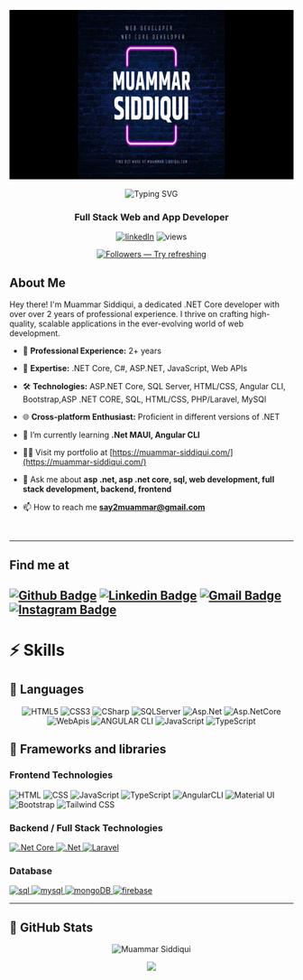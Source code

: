 
 <p align="center">

  <img src="./assets/Muammar.png" height="300px"/>
</p>



<!-- # 👨‍💻 Muammar Siddiqui | .NET Core Developer -->
 <p align="center">
<img src="https://readme-typing-svg.herokuapp.com?font=Fira+Code&size=24&pause=1000&color=DC143C&center=true&vCenter=true&width=435&lines=Hi+%F0%9F%91%8B%2C+I'm+Muammar+Siddiqui" alt="Typing SVG" />

<!-- ![Header](assets/header.png) -->

<h3 align="center">Full Stack Web and App Developer</h3>

<p align="center">
  <a href="https://www.linkedin.com/in/muammarsiddiqui/">
  <img alt="linkedIn" title="Lets connect on LinkedIn" src="https://img.shields.io/badge/LinkedIn-0077B5?style=for-the-badge&logo=linkedin&logoColor=white"/></a>
  <img alt="views" title="GitHub profile views" src="https://komarev.com/ghpvc/?username=muammarsiddiqui&color=DC143C&style=for-the-badge"/>
</p>
<p align="center"> <a href="https://github.com/muammarsiddiqui?tab=followers"><img alt="Followers — Try refreshing" title="Follow me on GitHub!" src="https://custom-icon-badges.herokuapp.com/github/followers/muammarsiddiqui?color=000205&labelColor=555555&style=for-the-badge&logo=person-add&label=Follow&logoColor=white"/> </a> </p>

## About Me

Hey there! I'm Muammar Siddiqui, a dedicated .NET Core developer with over over 2 years of professional experience. I thrive on crafting high-quality, scalable applications in the ever-evolving world of web development.

<!-- ![Developer](assets/developer.gif) -->

- 💼 **Professional Experience:** 2+ years

- 🚀 **Expertise:** .NET Core, C#, ASP.NET, JavaScript,  Web APIs

- 🛠 **Technologies:** ASP.NET Core, SQL Server, HTML/CSS, Angular CLI, Bootstrap,ASP .NET CORE, SQL, HTML/CSS, PHP/Laravel, MySQl


- 🌐 **Cross-platform Enthusiast:** Proficient in different versions of .NET 


- 🌱 I’m currently learning **.Net MAUI, Angular CLI**


- 👨‍💻 Visit my portfolio at [https://muammar-siddiqui.com/](https://muammar-siddiqui.com/)


- 💬 Ask me about **asp .net, asp .net core, sql, web development, full stack development, backend, frontend**


- 📫 How to reach me **say2muammar@gmail.com**
<br>


---

## Find me at


[![Github Badge](http://img.shields.io/badge/-Github-black?style=flat-square&logo=github&link=https://github.com/muammar-siddiqui/)](https://github.com/muammar-siddiqui/)
[![Linkedin Badge](https://img.shields.io/badge/-LinkedIn-blue?style=flat-square&logo=Linkedin&logoColor=white&link=https://www.linkedin.com/in/muammar-siddiqui/)](https://www.linkedin.com/in/muammar-siddiqui)
[![Gmail Badge](https://img.shields.io/badge/-Gmail-d14836?style=flat-square&logo=Gmail&logoColor=white&link=mailto:say2muammar@gmail.com)](mailto:say2muammar@gmail.com)
[![Instagram Badge](https://img.shields.io/badge/-Instagram-1877F2?style=flat-square&logo=Instagram&logoColor=white&link=https://www.Instagram.com/muammar-siddiqui)](https://www.Instagram.com/muammar-siddiqui)
---


# ⚡ Skills

## 📌 Languages

<p align=center>
  <img src="https://img.shields.io/badge/-HTML5-E34F26?style=for-the-badge&logo=html5" alt="HTML5">
  <img src="https://img.shields.io/badge/-CSS3-1572B6?style=for-the-badge&logo=css3" alt="CSS3">
  <img src="https://img.shields.io/badge/-CSharp-cc6699?style=for-the-badge&logo=CSharp" alt="CSharp">
  <img src="https://img.shields.io/badge/-SQLServer-cc6699?style=for-the-badge&logo=Microsoft-SQL-Server" alt="SQLServer">
  <img src="https://img.shields.io/badge/-Asp.Net-1572B6?style=for-the-badge&logo=asp.net" alt="Asp.Net">
  <img src="https://img.shields.io/badge/-Asp.NetCore-1572B6?style=for-the-badge&logo=.net" alt="Asp.NetCore">
  <img src="https://img.shields.io/badge/-WebApis-1572B6?style=for-the-badge&logo=webapi" alt="WebApis">
  <img src="https://img.shields.io/badge/-ANGULARCLI-1572B6?style=for-the-badge&logo=angular" alt="ANGULAR CLI">
  <img src="https://img.shields.io/badge/JavaScript-323330?style=for-the-badge&logo=javascript&logoColor=F7DF1E" alt="JavaScript"/>
  <img src="https://img.shields.io/badge/typescript%20-%23007ACC.svg?&style=for-the-badge&logo=typescript" alt="TypeScript"/>
</p>


## 🧰 Frameworks and libraries
### Frontend Technologies

<p align=left>
  <img alt="HTML" src="https://img.shields.io/badge/HTML-593D88?style=for-the-badge&logo=html5">
  <img alt="CSS" src="https://img.shields.io/badge/CSS-593D88?style=for-the-badge&logo=css3">
  <img alt="JavaScript" src="https://img.shields.io/badge/JavaScript-593D88?style=for-the-badge&logo=javascript">
  <img alt="TypeScript" src="https://img.shields.io/badge/TypeScript-593D88?style=for-the-badge&logo=typescript">
  <img alt="AngularCLI" src="https://img.shields.io/badge/AngularCLI-593D88?style=for-the-badge&logo=angular">
  <img alt="Material UI" src="https://img.shields.io/badge/Material_UI-593D88?style=for-the-badge&logo=material-ui">
  <img alt="Bootstrap" src="https://img.shields.io/badge/Bootstrap-563D7C?style=for-the-badge&logo=bootstrap">
  <img alt="Tailwind CSS" src="https://img.shields.io/badge/Tailwind_CSS-38B2AC?style=for-the-badge&logo=tailwind-css"> 
</p>

### Backend / Full Stack Technologies

<p align="left">
  <a href="https://learn.microsoft.com/en-us/dotnet/core/introduction" target="_blank" rel="noreferrer">
    <img src="https://img.shields.io/badge/.NetCore-339933?style=for-the-badge&logo=.net-core" alt=".Net Core"/>
  </a>
  <a href="https://dotnet.microsoft.com/en-us/" target="_blank" rel="noreferrer">
    <img src="https://img.shields.io/badge/.Net-339933?style=for-the-badge&logo=.net" alt=".Net"/>
  </a>
  <a href="https://laravel.com/" target="_blank" rel="noreferrer">
    <img src="https://img.shields.io/badge/Laravel-339933?style=for-the-badge&logo=laravel" alt="Laravel"/>
  </a>
</p>

### Database
<p align="left">
  <a href="https://www.microsoft.com/en-us/sql-server" target="_blank" rel="noreferrer"> <img src="https://img.shields.io/badge/MSSQLServer-316192?style=for-the-badge&logo=MSSQLServer&logoColor=white" alt="sql"/> </a>
  <a href="https://www.mysql.com/" target="_blank" rel="noreferrer"> <img src="https://img.shields.io/badge/MySQL-005C84?style=for-the-badge&logo=mysql&logoColor=white" alt="mysql"/> </a>
  <a href="https://www.mongodb.com/" target="_blank" rel="noreferrer"> <img src="https://img.shields.io/badge/MongoDB-4EA94B?style=for-the-badge&logo=mongodb&logoColor=white" alt="mongoDB"/> </a>
  <a href="https://firebase.google.com/" target="_blank" rel="noreferrer"> <img src="https://img.shields.io/badge/firebase-ffca28?style=for-the-badge&logo=firebase&logoColor=black" alt="firebase"/> </a>
  </p>
  

  
<hr>

## 📌 GitHub Stats

<div align="center">
  <p>
 <img src="https://github-readme-streak-stats.herokuapp.com?user=MuammarSiddiqui&theme=highcontrast&fire=DC143C&currStreakLabel=FFFFFF&background=000000&border=DC143C&stroke=DC143C&ring=DC143C" alt="Muammar Siddiqui" />


</p>

<!-- GitHub Stats -->
<!-- <p align="center">
  <img alt="Muammar Siddiqui's GitHub Stats" src="https://github-readme-stats.vercel.app/api?username=MuammarSiddiqui&langs_count=10&layout=compact&theme=highcontrast&text_color=FFFFFF&icon_color=DC143C&border_color=DC143C&title_color=DC143C&show_icons=true&hide_border=false" />
</p> -->

<p align="center"></p>
  <img src="https://github-readme-stats.vercel.app/api/top-langs/?username=MuammarSiddiqui&langs_count=10&layout=compact&theme=highcontrast&text_color=FFFFFF&icon_color=DC143C&border_color=DC143C&title_color=DC143C&show_icons=true&hide_border=false" />
</p>



